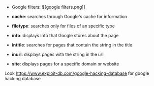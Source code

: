 - Google filters:
![[google filters.png]]

- **cache**: searches through Google's cache for information
- **filetype**: searches only for files of an specific type
- **info**: displays info that Google stores about the page
- **intitle**: searches for pages that contain the string in the title
- **inurl**: displays pages with the string in the url
- **site**: displays pages for a specific domain or website

Look https://www.exploit-db.com/google-hacking-database for google hacking database
